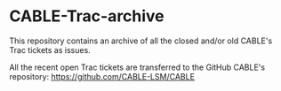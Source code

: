 # CABLE-Trac-archive
This repository contains an archive of all the closed and/or old CABLE's Trac tickets as issues.

All the recent open Trac tickets are transferred to the GitHub CABLE's repository: https://github.com/CABLE-LSM/CABLE

